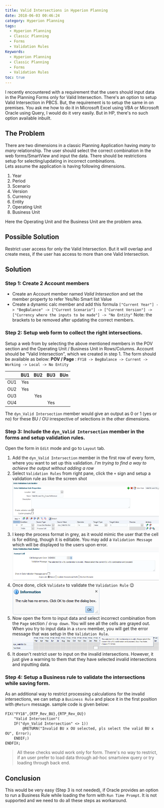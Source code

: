 ```yaml
---
title: Valid Intersections in Hyperion Planning
date: 2018-06-03 00:46:24
category: Hyperion Planning
tags:
  - Hyperion Planning
  - Classic Planning
  - Forms
  - Validation Rules
Keywords:
  - Hyperion Planning
  - Classic Planning
  - Forms
  - Validation Rules
toc: true
---
```

I recently encountered with a requirement that the users should input data in the Planning Forms only for Valid Intersection. There's an option to setup Valid Intersection in PBCS. But, the requirement is to setup the same in on premises.
You ask me how to do it in Microsoft Excel using VBA or Microsoft Oracle using Query, I would do it very easily. But in HP, there's no such option available inbuilt.
<!---more--->
## The Problem
There are two dimensions in a classic Planning Application having _many to many_ relationship. The user should select the correct combination in the web forms/SmartView and input the data. There should be restrictions setup for selecting/updating in incorrect combinations.	
Lets assume the application is having following dimensions.
1. Year
2. Period
3. Scenario
4. Version
5. Currency
6. Entity
7. Operating Unit
8. Business Unit

Here the Operating Unit and the Business Unit are the problem area.

## Possible Solution
Restrict user access for only the Valid Intersection. But it will overlap and create mess, if the user has access to more than one Valid Intersection.

## Solution

### Step 1: Create 2 Account members
* Create an Account member named _Valid Intersection_ and set the member property to refer Yes/No Smart list Value
* Create a dynamic calc member and add this formula `["Current Year"] -> "BegBalance" -> ["Current Scenario"] -> ["Current Version"] -> ["Currency where the inputs to be made"] -> "No Entity"`
Note: the brackets to be removed after updating the correct members.

### Step 2: Setup web form to collect the right intersections.
Setup a web from by selecting the above mentioned members in the POV section and the Operating Unit / Business Unit in Rows/Columns. Account should be "Valid Intersection", which we created in step 1.
The form should be available as below:
**POV / Page** : `FY18 -> BegBalance -> Current -> Working -> Local -> No Entity`

| | BU1 | BU2 | BU3 | BUn |
|---|:---:|:---:|:---:|:---:|
|OU1| Yes | | | |
|OU2| Yes | | | |
|OU3| | Yes | | |
|OU4| | | Yes | |

The `dyn_Valid Intersection` member would give an output as 0 or 1 (yes or no) for these BU / OU irrespective of selections in the other dimensions.

### Step 3: Include the `dyn_Valid Intersection` member in the forms and setup validation rules.
Open the form in `Edit` mode and go to `Layout` tab.
1. Add the `dyn_Valid Intersection` member in the first row of every form, where you want to set up this validation. _I'm trying to find a way to achieve the output without adding a row_
2. Select `Validation Rules` from right pane, click the `+` sign and setup a validation rule as like the screen shot  
![Hyperion Planning Form Validation Rule Setup](../../images/Validation_Rule1.PNG)  
2. I keep the process format in grey, as it would mimic the user that the cell is for editing, though it is editable. You may add a `Validation Message` which will be displayed to the users upon error.  
![Hyperion Planning Form Validation Error Message](../../images/Validation_Rule2.PNG)  
3. Once done, click `Validate` to validate the `Validation Rule` :wink:  
![Hyperion Planning Form Validate validation rule](../../images/Validation_Rule3.PNG)  
4. Now open the form to input data and select incorrect combination from the `Page` section / `drop down`. You will see all the cells are grayed out. When you try to input data in a `store` member, you will get the error message that was setup in the `Validation Rule`.  
![Hyperion Planning Validation Rule Invalid Intersections](../../images/Validation_Rule4.PNG)  
5. It doesn't restrict user to input on the invalid intersections. However, it just give a warning to them that they have selected invalid intersections and inputting data.

### Step 4: Setup a Business rule to validate the intersections while saving form.
As an additional way to restrict processing calculations for the invalid intersections, we can setup a `Business Rule` and place it in the first position with `@Return` message.
sample code is given below:
```
FIX("FY18",{RTP_Rev_BU},{RTP_Rev_OU})
	"Valid Intersection"(
	IF("dyn_Valid Intersection" <> 1))
		@RETURN("Invalid BU x OU selected, pls select the valid BU x OU", Error);
	ENDIF;)
ENDFIX;
```
> All these checks would work only for form. There's no way to restrict, if an user prefer to load data through ad-hoc smartview query or try loading through back end.

## Conclusion
This would be very easy (Step 3 is not needed), if Oracle provides an option to run a Business Rule while loading the form with `Run Time Prompt`. It is not supported and we need to do all these steps as workaround.
